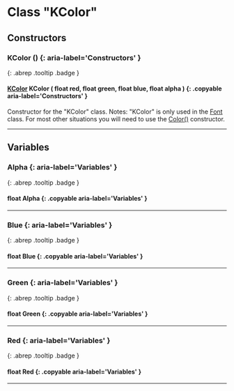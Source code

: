 # Class "KColor"
## Constructors
### KColor () {: aria-label='Constructors' }
[ ](#){: .abrep .tooltip .badge }
#### [KColor](KColor.md) KColor ( float red, float green, float blue, float alpha ) {: .copyable aria-label='Constructors' }

Constructor for the "KColor" class.
Notes: "KColor" is only used in the [Font](Font.md) class. For most other situations you will need to use the [Color()](Color.md) constructor.
___ 
## Variables
### Alpha {: aria-label='Variables' }
[ ](#){: .abrep .tooltip .badge }
#### float Alpha  {: .copyable aria-label='Variables' }

___ 
### Blue {: aria-label='Variables' }
[ ](#){: .abrep .tooltip .badge }
#### float Blue  {: .copyable aria-label='Variables' }

___ 
### Green {: aria-label='Variables' }
[ ](#){: .abrep .tooltip .badge }
#### float Green  {: .copyable aria-label='Variables' }

___ 
### Red {: aria-label='Variables' }
[ ](#){: .abrep .tooltip .badge }
#### float Red  {: .copyable aria-label='Variables' }

___ 
